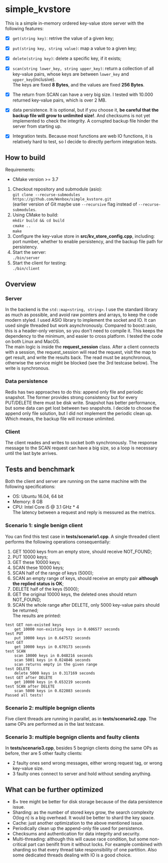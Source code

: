 # simple_kvstore

This is a simple in-memory ordered key-value store server with the following features:
- [x] `get(string key)`: retrive the value of a given key;
- [x] `put(string key, string value)`: map a value to a given key;
- [x] `delete(string key)`: delete a specific key, if it exists;
- [x] `scan(string lower_key, string upper_key)`: return a collection of all key-value pairs, whose keys are between `lower_key` and `upper_key`(inclusive).   
The keys are fixed **8 Bytes**, and the values are fixed **256 Bytes**.
- [x] The return from SCAN can have a very big size. I tested with 10.000 returned key-value pairs, which is over 2 MB. 
- [x] data persistence. It is optional, but if you choose it, **be careful that the backup file will grow to unlimited size!**. And checksums is not yet implemented to check the integrity. A corrupted backup file hinder the server from starting up.  
- [x] Integration tests. Because most functions are web IO functions, it is relatively hard to test, so I decide to directly
perform integration tests.


## How to build 
Requirements:
- CMake version >= 3.7

1. Checkout repository and submodule (asio):  
`git clone --recurse-submodules https://github.com/Wenbox/simple_kvstore.git`<br>
(earlier version of Git maybe use `--recursive` flag instead of `--recurse-submodules`.  
2. Using CMake to build:  
`mkdir build && cd build`  
`cmake ..`   
`make`   
3. Configure the key-value store in **src/kv_store_config.cpp**, including: port number, whether to enable persistency, and the backup file path for persistency.    
4. Start the server:  
`./bin/server`   
5. Start the client for testing:  
`./bin/client`

## Overview  
### Server
In the backend is the `std::map<string, string>`. I use the standard library as much as possible, and avoid raw pointers and arrays, to keep the code modern styled.
I used ASIO library to implement the socket and IO. It can used single threaded but work asynchronously.
Compared to boost::asio, this is a header-only version, so you don't need to compile it. This keeps the dependency to the minimum, and easier to cross platform. I tested the code on both Linux and MacOS.   
The main logic is inside the **request_session** class. After a client connects with a session, the request_session will 
read the request, visit the map to get result, and write the results back.
The read must be asynchronous, otherwise the service might be blocked (see the 3rd testcase below).
The write is synchronous.   
### Data persistence  
Redis has two approaches to do this: append only file and periodic snapshot. The former provides strong consistency but for 
every PUT/DELETE there must be disk write. Snapshot has better performance, but some data can get lost between two snapshots.
I decide to choose the append only file solution, but I did not implement the periodic clean up. Which means, the 
backup file will increase unlimited.   
### Client
The client reades and writes to socket both synchronously. The response message to the SCAN request can have a big size, so a loop is necessary 
until the last byte arrives. 


## Tests and benchmark   
Both the client and server are running on the same machine with the following specifications:  
* OS: Ubuntu 16.04, 64 bit  
* Memory: 8 GB
* CPU: Intel Core i5 @ 3.1 GHz * 4   
The latency between a request and reply is messured as the metrics.  

### Scenario 1: single benign client   
You can find this test case in **tests/scenario1.cpp**. A single threaded client performs the following operations consequentially:
1. GET 10000 keys from an empty store, should receive NOT_FOUND;   
2. PUT 10000 keys;   
3. GET these 10000 keys;   
4. SCAN these 10000 keys;   
5. SCAN half of the range of keys (5000);   
6. SCAN an empty range of keys, should receive an empty pair **although the replied status is OK**;   
7. DELETE half of the keys (5000);   
8. GET the original 10000 keys, the deleted ones should return NOT_FOUND;   
9. SCAN the whole range after DELETE, only 5000 key-value pairs should be returned;    
The results are printed:
```
test GET non-existed keys
	get 10000 non-existing keys in 0.606577 seconds
test PUT
	put 10000 keys in 0.647572 seconds
test GET
	get 10000 keys in 0.670173 seconds
test SCAN
	scan 10000 keys in 0.048216 seconds
	scan 5001 keys in 0.024846 seconds
	scan returns empty in the given range
test DELETE
	delete 5000 keys in 0.317169 seconds
test GET after DELETE
	get 10000 keys in 0.653219 seconds
test SCAN after DELETE
	scan 5000 keys in 0.022083 seconds
Passed all tests!
```
### Scenario 2: multiple begnign clients  
Five client threads are running in parallel, as in **tests/scenario2.cpp**. The same OPs are performed as in the last testcase.     
### Scenario 3: multiple begnign clients and faulty clients
In **tests/scenario3.cpp**, besides 5 begnign clients doing the same OPs as before, ther are 5 other faulty clients:   
* 2 faulty ones send wrong messages, either wrong request tag, or wrong key-value size.
* 3 faulty ones connect to server and hold without sending anything.    

## What can be further optimized
* B+ tree might be better for disk storage because of the data persistence issue.   
* Sharding: as the number of stored keys grow, the search complexity O(log n) is a big overhead. It would be better to shard the key space.  
* Cache: just another optimization to the above mentioned issue.   
* Periodically clean up the append-only file used for persistence.   
* Checksums and authentication for data integrity and security.   
* Multi-threading: although this will cause race condition, but some non-critical part can benifit from it without locks.
For example combined with sharding so that every thread take responsibility of one partition. Also some dedicated threads
dealing with IO is a good choice.
